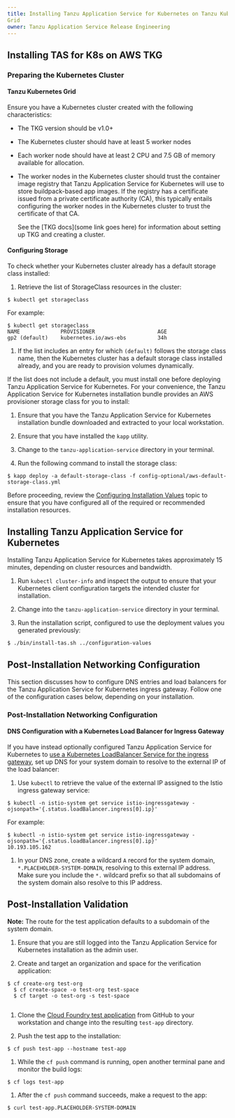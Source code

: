 ```yaml
---
title: Installing Tanzu Application Service for Kubernetes on Tanzu Kubernetes
Grid
owner: Tanzu Application Service Release Engineering
---
```

## Installing TAS for K8s on AWS TKG

### Preparing the Kubernetes Cluster

#### Tanzu Kubernetes Grid
Ensure you have a Kubernetes cluster created with the following characteristics:
- The TKG version should be v1.0+
- The Kubernetes cluster should have at least 5 worker nodes
- Each worker node should have at least 2 CPU and 7.5 GB of memory available for allocation.
- The worker nodes in the Kubernetes cluster should trust the container image
  registry that Tanzu Application Service for Kubernetes will use to store
  buildpack-based app images. If the registry has a certificate issued from a
  private certificate authority (CA), this typically entails configuring the
  worker nodes in the Kubernetes cluster to trust the certificate of that CA.

  See the [TKG docs](some link goes here) for information about setting up TKG
  and creating a cluster.

#### Configuring Storage

To check whether your Kubernetes cluster already has a default storage class installed:

1. Retrieve the list of StorageClass resources in the cluster:
  <pre><code>$ kubectl get storageclass</code></pre>
  For example:
  <pre><code>$ kubectl get storageclass
NAME             PROVISIONER                    AGE
gp2 (default)    kubernetes.io/aws-ebs          34h
</code></pre>

1. If the list includes an entry for which `(default)` follows the storage class name, then the Kubernetes cluster has a default storage class installed already, and you are ready to provision volumes dynamically.

If the list does not include a default, you must install one before deploying Tanzu Application Service for Kubernetes.
For your convenience, the Tanzu Application Service for Kubernetes installation bundle provides an AWS provisioner storage class for you to install:

1. Ensure that you have the Tanzu Application Service for Kubernetes installation bundle downloaded and extracted to your local workstation.

1. Ensure that you have installed the `kapp` utility.

1. Change to the `tanzu-application-service` directory in your terminal.

1. Run the following command to install the storage class:
  <pre><code>$ kapp deploy -a default-storage-class -f config-optional/aws-default-storage-class.yml</code></pre>

Before proceeding, review the [Configuring Installation Values](configuring-installation-values.html) topic to ensure that you have configured all of the required or recommended installation resources.


## <a id='install-tas-for-k8s'></a> Installing Tanzu Application Service for Kubernetes

<p class="note">
	Installing Tanzu Application Service for Kubernetes takes approximately 15 minutes, depending on cluster resources and bandwidth.
</p>

1. Run `kubectl cluster-info` and inspect the output to ensure that your Kubernetes client configuration targets the intended cluster for installation.

1. Change into the `tanzu-application-service` directory in your terminal.

1. Run the installation script, configured to use the deployment values you generated previously:

```bash
$ ./bin/install-tas.sh ../configuration-values
```


## <a id='post-installation-networking-configuration'></a> Post-Installation Networking Configuration

This section discusses how to configure DNS entries and load balancers for the Tanzu Application Service for Kubernetes ingress gateway. Follow one of the configuration cases below, depending on your installation.



### Post-Installation Networking Configuration

#### DNS Configuration with a Kubernetes Load Balancer for Ingress Gateway

If you have instead optionally configured Tanzu Application Service for Kubernetes to [use a Kubernetes LoadBalancer Service for the ingress gateway](#adjust-installation-resources-networking), set up DNS for your system domain to resolve to the external IP of the load balancer:

1. Use `kubectl` to retrieve the value of the external IP assigned to the Istio ingress gateway service:
  <pre><code>$ kubectl -n istio-system get service istio-ingressgateway -ojsonpath='{.status.loadBalancer.ingress[0].ip}'</code></pre>
  For example:
  <pre><code>$ kubectl -n istio-system get service istio-ingressgateway -ojsonpath='{.status.loadBalancer.ingress[0].ip}'
10.193.105.162
</code></pre>

1. In your DNS zone, create a wildcard `A` record for the system domain, `*.PLACEHOLDER-SYSTEM-DOMAIN`, resolving to this external IP address.
Make sure you include the `*.` wildcard prefix so that all subdomains of the system domain also resolve to this IP address.

## <a id='post-installation-configuration'></a> Post-Installation Validation


<p class="note">
  <strong>Note:</strong> The route for the test application defaults to a subdomain of the system domain.
</p>

1. Ensure that you are still logged into the Tanzu Application Service for Kubernetes installation as the admin user.

1. Create and target an organization and space for the verification application:
  <pre><code>$ cf create-org test-org
  $ cf create-space -o test-org test-space
  $ cf target -o test-org -s test-space
  </code></pre>

1. Clone the [Cloud Foundry test application](https://github.com/cloudfoundry-samples/test-app) from GitHub to your workstation and change into the resulting `test-app` directory.

1. Push the test app to the installation:
  <pre><code>$ cf push test-app --hostname test-app</code></pre>

1. While the `cf push` command is running, open another terminal pane and monitor the build logs:
  <pre><code>$ cf logs test-app</code></pre>

1. After the `cf push` command succeeds, make a request to the app:
  <pre><code>$ curl test-app.PLACEHOLDER-SYSTEM-DOMAIN</code></pre>
